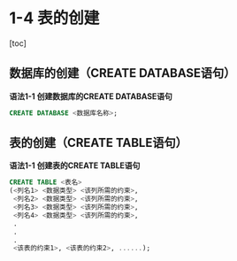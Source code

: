 # 1-4 表的创建

[toc]

## 数据库的创建（CREATE DATABASE语句）

**语法1-1 创建数据库的CREATE DATABASE语句**

```sql
CREATE DATABASE <数据库名称>;
```

## 表的创建（CREATE TABLE语句）

**语法1-1 创建表的CREATE TABLE语句**

```sql
CREATE TABLE <表名>
(<列名1> <数据类型> <该列所需的约束>,
 <列名2> <数据类型> <该列所需的约束>,
 <列名3> <数据类型> <该列所需的约束>,
 <列名4> <数据类型> <该列所需的约束>,
 .
 .
 .
 <该表的约束1>, <该表的约束2>, ......);
```

